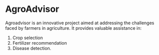 # AgroAdvisor

Agroadvisor is an innovative project aimed at addressing the challenges faced by farmers in agriculture. It provides valuable assistance in:
1. Crop selection
2. Fertilizer recommendation
3. Disease detection.
